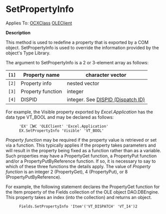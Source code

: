 




<h1 class="heading"><span class="name">SetPropertyInfo</span></h1>

Applies To: [OCXClass](../a-z/ocxclass.md) [OLEClient](../a-z/oleclient.md)


**Description**


This method is used to redefine a property that is exported by a COM object. SetPropertyInfo is used to override the information provided by the object's Type Library.




The argument to SetPropertyInfo is a  2 or 3-element array as follows:


| `[1]` | Property name | character vector |
| --- | --- | ---  |
| `[2]` | Property info | nested vector |
| `[3]` | Property function | integer |
| `[4]` | DISPID | integer. See [DISPID (Dispatch ID)](../../Miscellaneous/DISPID.htm#DISPID) |




For example, the Visible property exported by *Excel.Application* has the data type VT_BOOL and may be declared as follows:
```apl
      'EX' ⎕WC 'OLEClient' 'Excel.Application'
      EX.SetPropertyInfo 'Visible' 'VT_BOOL'
```



*Property function* may be required if the property value is retrieved or set via a function. This typically applies if the property takes parameters and will result in the property being fixed as a function rather than as a variable. Such properties may have a PropertyGet function, a PropertyPut function and/or a PropertyPutByReference function. If so, it is necessary to say to which of these three functions the details apply. The value of *Property function* is an integer 2 (PropertyGet), 4 (PropertyPut), or 8 (PropertyPutByReference).



For example, the following statement declares the PropertyGet function for the Item property of the Fields collection of the OLE object DAO.DBEngine. This property takes an index (into the collection) and returns an object.
```apl
      Fields.SetPropertyInfo 'Item'('VT_DISPATCH' 'VT_I4')2
```



